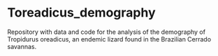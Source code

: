 # Toreadicus_demography
Repository with data and code for the analysis of the demography of Tropidurus oreadicus, an endemic lizard found in the Brazilian Cerrado savannas.
